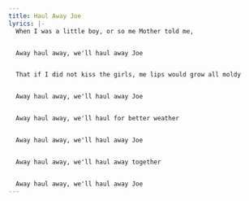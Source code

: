 ```yaml
---
title: Haul Away Joe
lyrics: |-
  When I was a little boy, or so me Mother told me,


  Away haul away, we'll haul away Joe


  That if I did not kiss the girls, me lips would grow all moldy


  Away haul away, we'll haul away Joe


  Away haul away, we'll haul for better weather


  Away haul away, we'll haul away Joe


  Away haul away, we'll haul away together


  Away haul away, we'll haul away Joe
---
```

